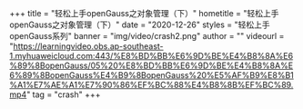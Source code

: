 +++
    title = "轻松上手openGauss之对象管理（下）"
    hometitle = "轻松上手openGauss之对象管理（下）"
    date = "2020-12-26"
    styles = "轻松上手openGauss系列"
    banner = "img/video/crash2.png"
    author = ""
    videourl = "https://learningvideo.obs.ap-southeast-1.myhuaweicloud.com:443/%E8%BD%BB%E6%9D%BE%E4%B8%8A%E6%89%8BopenGauss/05%20%E8%BD%BB%E6%9D%BE%E4%B8%8A%E6%89%8BopenGauss%E4%B9%8BopenGauss%20%E5%AF%B9%E8%B1%A1%E7%AE%A1%E7%90%86%EF%BC%88%E4%B8%8B%EF%BC%89.mp4"
    tag = "crash"
+++